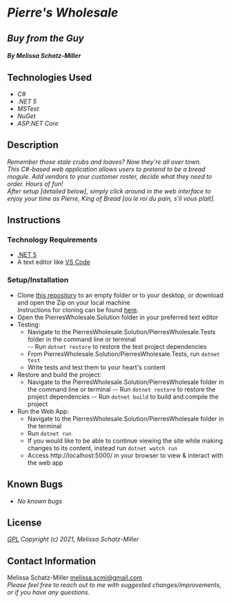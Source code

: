 # _Pierre's Wholesale_
## _Buy from the Guy_

##### By _**Melissa Schatz-Miller**_

## Technologies Used

* _C#_
* _.NET 5_
* _MSTest_
* _NuGet_
* _ASP.NET Core_

## Description

_Remember those stale crubs and loaves? Now they're all over town._  
_This C#-based web application allows users to pretend to be a bread mogule. Add vendors to your customer roster, decide what they need to order. Hours of fun!_  
_After setup [detailed below], simply click around in the web interface to enjoy your time as Pierre, King of Bread [ou le roi du pain, s'il vous plait]._

## Instructions

### Technology Requirements

* [.NET 5](https://dotnet.microsoft.com/download/dotnet/5.0)
* A text editor like [VS Code](https://code.visualstudio.com/)

### Setup/Installation

* Clone [this repository](https://github.com/tigertiger/PierresWholesale.Solution) to an empty folder or to your desktop, or download and open the Zip on your local machine  
    Instructions for cloning can be found [here](https://docs.github.com/en/github/creating-cloning-and-archiving-repositories/cloning-a-repository-from-github/cloning-a-repository).
* Open the PierresWholesale.Solution folder in your preferred text editor
* Testing:
  - Navigate to the PierresWholesale.Solution/PierresWholesale.Tests folder in the command line or terminal   
    -- Run ```dotnet restore``` to restore the test project dependencies  
  - From PierresWholesale.Solution/PierresWholesale.Tests, run ```dotnet test```
  - Write tests and test them to your heart's content
* Restore and build the project:
  - Navigate to the PierresWholesale.Solution/PierresWholesale folder in the command line or terminal 
    -- Run ```dotnet restore``` to restore the project dependencies
    -- Run ```dotnet build``` to build and compile the project
* Run the Web App:
  - Navigate to the PierresWholesale.Solution/PierresWholesale folder in the terminal
  - Run ```dotnet run``` 
  - If you would like to be able to continue viewing the site while making changes to its content, instead run ```dotnet watch run```
  - Access http://localhost:5000/ in your browser to view & interact with the web app

## Known Bugs

* _No known bugs_

## License

_[GPL](https://opensource.org/licenses/gpl-license)_
_Copyright (c) 2021, Melissa Schatz-Miller_

## Contact Information

Melissa Schatz-Miller <melissa.scmi@gmail.com>  
_Please feel free to reach out to me with suggested changes/improvements, or if you have any questions._